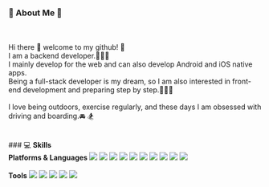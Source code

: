 ### 🌼<b> About Me </b>🌼
<br/>
<br/>
Hi there 👋 welcome to my github! 🥳
<br/>
I am a backend developer.👩🏻‍💻 <br/>
I mainly develop for the web and can also develop Android and iOS native apps.<br/>
Being a full-stack developer is my dream, so I am also interested in front-end development and preparing step by step.🧗🏻‍♀️ 
<br/>
<br/>
I love being outdoors, exercise regularly, and these days I am obsessed with driving and boarding.🚘 🏂
<br/>
<br/>
<br/>
### 💻 <b>Skills</b>
<br/>
<b>Platforms & Languages</b>
<div style="display:inline;">
  <img src="https://img.shields.io/badge/Spring-6DB33F?style=flat-square&logo=Spring&logoColor=white"/>
  <img src="https://img.shields.io/badge/Android-3DDC84?style=flat-square&logo=Android&logoColor=white"/>
  <img src="https://img.shields.io/badge/iOS-000000?style=flat-square&logo=iOS&logoColor=white"/>
  <img src="https://img.shields.io/badge/PostgreSQL-4169E1?style=flat-square&logo=PostgreSQL&logoColor=white"/>
  <img src="https://img.shields.io/badge/AWS-232F3E?style=flat-square&logo=AWS&logoColor=black"/>
</div>
<div style="display:inline;">
    <img src="https://img.shields.io/badge/Java-007396?style=flat-square&logo=Java&logoColor=white"/>
    <img src="https://img.shields.io/badge/JavaScript-F7DF1E?style=flat-square&logo=JavaScript&logoColor=black"/>
    <img src="https://img.shields.io/badge/Kotlin-7F52FF?style=flat-square&logo=Kotlin&logoColor=white"/>
    <img src="https://img.shields.io/badge/Swift-F05138?style=flat-square&logo=Swift&logoColor=white"/>
    <img src="https://img.shields.io/badge/ReactNative-61DAFB?style=flat-square&logo=ReactNative&logoColor=black"/>
</div>
<br/>
<br/>
<b>Tools</b>
<div style="display:inline;">
  <img src="https://img.shields.io/badge/Android Studio-3DDC84?style=flat-square&logo=Android Studio&logoColor=white"/>
  <img src="https://img.shields.io/badge/Xcode-147EFB?style=flat-square&logo=Xcode&logoColor=white"/>
  <img src="https://img.shields.io/badge/IntelliJ-000000?style=flat-square&logo=IntelliJ&logoColor=white"/>
  <img src="https://img.shields.io/badge/MySQL-4479A1?style=flat-square&logo=MySQL&logoColor=white"/>
  <img src="https://img.shields.io/badge/Visual Studio Code-007ACC?style=flat-square&logo=Visual Studio Code&logoColor=white"/>
</div>
